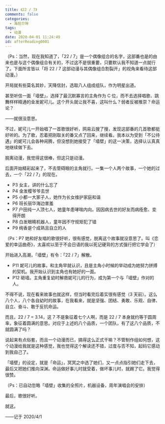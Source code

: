 ```yaml
---
title: 《22 / 7》
comments: false
categories:
  - 海拾贝呀
tags:
  - 动漫
date: 2020-04-01 11:24:49
id: afterReading0001
---
```


（Ps：当然，现在我知道了，「22 / 7」是一个偶像组合的名字，这部番也是的由来也是与这个偶像组合有关的，不过这不是很重要，只要默认我不知道一点就行了。下面所言皆以「将 22 / 7 这部动漫与其偶像组合割裂开」的视角来看待这部动漫。）

开局就有些莫名其妙，天降信封，选取八人组成组队，作为明星出道。

甚至听信一面「墙壁」，选择了最沉默寡言的主角作为 C 位，而不去选择唱歌、跳舞样样精通的金发妮可儿。这个开头就让我不喜，这叫什么？弱者反被推崇？命运论？

——就很没意思。

<!-- more -->

不过，妮可儿一开始唱了一首歌很好听，网易云搜了搜，发现这部番的几首歌都挺好听的。为了歌，忍着把刚取关的番又点了回来，继续看。我本以为受到「不公待遇」的妮可儿会各种闹腾，但没想到她接受了「墙壁」的这一决策，选择认认真真地继续做下去。

脱离动漫，我觉得这很棒，但这只是动漫。

后面开始精彩起来了，不去管碍眼的主角就行。一集一个人两个故事，一个她的过去，一个「22 / 7」的现在。

- P3 女主，讲的什么忘了
- P4 金发樱爷爷去世
- P5 小都一大家子人，她作为长女维护家庭和谐
- P6 班长丽华海边害羞
- P7 户田纯一人顶七人，她童年患哮喘内向，因因病去世的好友而病痊愈、变得开朗
- P8 白发眼睛机器人，童年因不守规矩犯了错
- P9 绚香是个成熟且自立的人

（Ps：P7 她和好友唱的歌很好听，很有感觉，脱离这个故事就没意思了。叫《恋爱的幸运曲奇》，太喜欢以至于不会日语的我以死记硬背的方式强行把它学会了）

开始进入高潮，「墙壁」有令：「22 / 7」解散。

- P11 妮可儿的故事，和主角早就认识，且是主角小时候的举动成为她努力拼搏的契机。我开始认识到主角也有她好的一面。
- P12 砸墙。主角重复幼时解救妮可儿的行为，成为第一个与「墙壁」作对的人。

不得不说，现在看来故事也就这样，但当时看完后着实很有感觉（3 天前）。这么八个人，八个各自幼时的故事，在我看来，就是坚强、团结、勇敢、乐观、自律、自立、奋斗、敢于反抗命运。

而且，22 / 7 = 3.14，这 7 不是象征着七个人啊，而是 22 / 7 本身就约等于圆周率，象征着圆满的意思。对应于上述的八个品质，一个团队，有了这八个品质，不就圆满了吗？

说起来有点俗套，而且一个动漫而已，搞得这么正式干嘛？不管制作组如何想，这个动漫给我就是这种感觉，我也觉得这个解读还不错，过度与否不知，起码它感动到我自己了。

「墙壁」的设定，就是「命运」，冥冥之中选了她们，又一点点指引她们走下去，最后又把她们推向深渊。命运做好事儿时就受着，做坏事儿时，就踢了它。我觉得很赞。

（Ps：已自动忽略「墙壁」收集的全照片，机器设备，周年演唱会的安排）

最后，歌很好听。

就这。

——记于 2020/4/1





